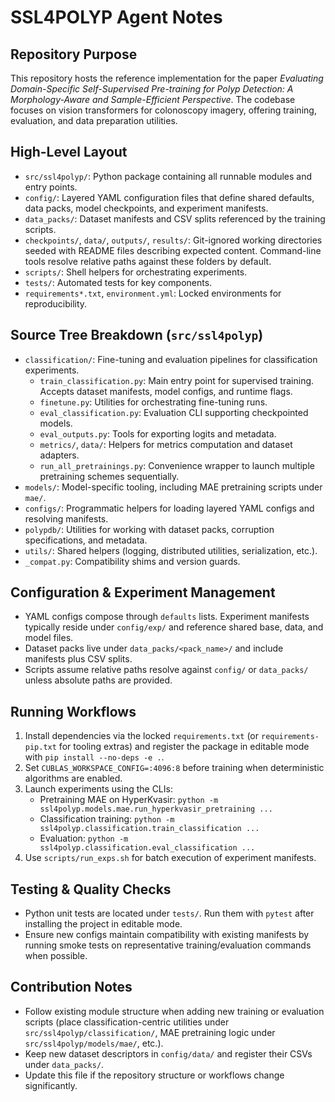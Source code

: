 # SSL4POLYP Agent Notes

## Repository Purpose
This repository hosts the reference implementation for the paper *Evaluating Domain-Specific Self-Supervised Pre-training for Polyp Detection: A Morphology-Aware and Sample-Efficient Perspective*. The codebase focuses on vision transformers for colonoscopy imagery, offering training, evaluation, and data preparation utilities.

## High-Level Layout
- `src/ssl4polyp/`: Python package containing all runnable modules and entry points.
- `config/`: Layered YAML configuration files that define shared defaults, data packs, model checkpoints, and experiment manifests.
- `data_packs/`: Dataset manifests and CSV splits referenced by the training scripts.
- `checkpoints/`, `data/`, `outputs/`, `results/`: Git-ignored working directories seeded with README files describing expected content. Command-line tools resolve relative paths against these folders by default.
- `scripts/`: Shell helpers for orchestrating experiments.
- `tests/`: Automated tests for key components.
- `requirements*.txt`, `environment.yml`: Locked environments for reproducibility.

## Source Tree Breakdown (`src/ssl4polyp`)
- `classification/`: Fine-tuning and evaluation pipelines for classification experiments.
  - `train_classification.py`: Main entry point for supervised training. Accepts dataset manifests, model configs, and runtime flags.
  - `finetune.py`: Utilities for orchestrating fine-tuning runs.
  - `eval_classification.py`: Evaluation CLI supporting checkpointed models.
  - `eval_outputs.py`: Tools for exporting logits and metadata.
  - `metrics/`, `data/`: Helpers for metrics computation and dataset adapters.
  - `run_all_pretrainings.py`: Convenience wrapper to launch multiple pretraining schemes sequentially.
- `models/`: Model-specific tooling, including MAE pretraining scripts under `mae/`.
- `configs/`: Programmatic helpers for loading layered YAML configs and resolving manifests.
- `polypdb/`: Utilities for working with dataset packs, corruption specifications, and metadata.
- `utils/`: Shared helpers (logging, distributed utilities, serialization, etc.).
- `_compat.py`: Compatibility shims and version guards.

## Configuration & Experiment Management
- YAML configs compose through `defaults` lists. Experiment manifests typically reside under `config/exp/` and reference shared base, data, and model files.
- Dataset packs live under `data_packs/<pack_name>/` and include manifests plus CSV splits.
- Scripts assume relative paths resolve against `config/` or `data_packs/` unless absolute paths are provided.

## Running Workflows
1. Install dependencies via the locked `requirements.txt` (or `requirements-pip.txt` for tooling extras) and register the package in editable mode with `pip install --no-deps -e .`.
2. Set `CUBLAS_WORKSPACE_CONFIG=:4096:8` before training when deterministic algorithms are enabled.
3. Launch experiments using the CLIs:
   - Pretraining MAE on HyperKvasir: `python -m ssl4polyp.models.mae.run_hyperkvasir_pretraining ...`
   - Classification training: `python -m ssl4polyp.classification.train_classification ...`
   - Evaluation: `python -m ssl4polyp.classification.eval_classification ...`
4. Use `scripts/run_exps.sh` for batch execution of experiment manifests.

## Testing & Quality Checks
- Python unit tests are located under `tests/`. Run them with `pytest` after installing the project in editable mode.
- Ensure new configs maintain compatibility with existing manifests by running smoke tests on representative training/evaluation commands when possible.

## Contribution Notes
- Follow existing module structure when adding new training or evaluation scripts (place classification-centric utilities under `src/ssl4polyp/classification/`, MAE pretraining logic under `src/ssl4polyp/models/mae/`, etc.).
- Keep new dataset descriptors in `config/data/` and register their CSVs under `data_packs/`.
- Update this file if the repository structure or workflows change significantly.
